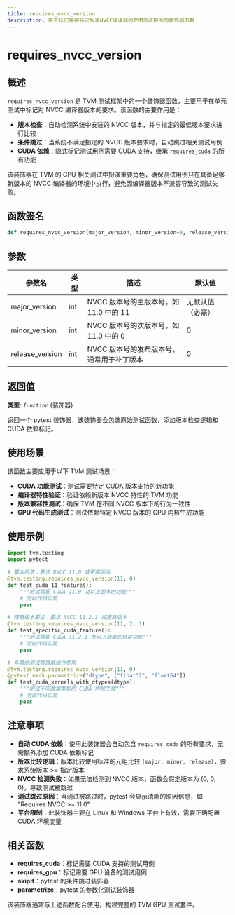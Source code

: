 ```yaml
---
title: requires_nvcc_version
description: 用于标记需要特定版本NVCC编译器的TVM测试用例的装饰器函数
---
```


# requires_nvcc_version

## 概述

`requires_nvcc_version` 是 TVM 测试框架中的一个装饰器函数，主要用于在单元测试中标记对 NVCC 编译器版本的要求。该函数的主要作用是：

- **版本检查**：自动检测系统中安装的 NVCC 版本，并与指定的最低版本要求进行比较
- **条件跳过**：当系统不满足指定的 NVCC 版本要求时，自动跳过相关测试用例
- **CUDA 依赖**：隐式标记测试用例需要 CUDA 支持，继承 `requires_cuda` 的所有功能

该装饰器在 TVM 的 GPU 相关测试中扮演重要角色，确保测试用例只在具备足够新版本的 NVCC 编译器的环境中执行，避免因编译器版本不兼容导致的测试失败。

## 函数签名

```python
def requires_nvcc_version(major_version, minor_version=0, release_version=0):
```

## 参数

| 参数名 | 类型 | 描述 | 默认值 |
|--------|------|------|--------|
| major_version | int | NVCC 版本号的主版本号，如 11.0 中的 11 | 无默认值（必需） |
| minor_version | int | NVCC 版本号的次版本号，如 11.0 中的 0 | 0 |
| release_version | int | NVCC 版本号的发布版本号，通常用于补丁版本 | 0 |

## 返回值

**类型:** `function` (装饰器)

返回一个 pytest 装饰器，该装饰器会包装原始测试函数，添加版本检查逻辑和 CUDA 依赖标记。

## 使用场景

该函数主要应用于以下 TVM 测试场景：

- **CUDA 功能测试**：测试需要特定 CUDA 版本支持的新功能
- **编译器特性验证**：验证依赖新版本 NVCC 特性的 TVM 功能
- **版本兼容性测试**：确保 TVM 在不同 NVCC 版本下的行为一致性
- **GPU 代码生成测试**：测试依赖特定 NVCC 版本的 GPU 内核生成功能

## 使用示例

```python
import tvm.testing
import pytest

# 基本用法：要求 NVCC 11.0 或更高版本
@tvm.testing.requires_nvcc_version(11, 0)
def test_cuda_11_feature():
    """测试需要 CUDA 11.0 及以上版本的功能"""
    # 测试代码实现
    pass

# 精确版本要求：要求 NVCC 11.2.1 或更高版本
@tvm.testing.requires_nvcc_version(11, 2, 1)
def test_specific_cuda_feature():
    """测试需要 CUDA 11.2.1 及以上版本的特定功能"""
    # 测试代码实现
    pass

# 与其他测试装饰器组合使用
@tvm.testing.requires_nvcc_version(11, 0)
@pytest.mark.parametrize("dtype", ["float32", "float64"])
def test_cuda_kernels_with_dtypes(dtype):
    """测试不同数据类型的 CUDA 内核生成"""
    # 测试代码实现
    pass
```

## 注意事项

- **自动 CUDA 依赖**：使用此装饰器会自动包含 `requires_cuda` 的所有要求，无需额外添加 CUDA 依赖标记
- **版本比较逻辑**：版本比较使用标准的元组比较 `(major, minor, release)`，要求系统版本 >= 指定版本
- **NVCC 检测失败**：如果无法检测到 NVCC 版本，函数会假定版本为 (0, 0, 0)，导致测试被跳过
- **测试跳过原因**：当测试被跳过时，pytest 会显示清晰的原因信息，如 "Requires NVCC >= 11.0"
- **平台限制**：此装饰器主要在 Linux 和 Windows 平台上有效，需要正确配置 CUDA 环境变量

## 相关函数

- **requires_cuda**：标记需要 CUDA 支持的测试用例
- **requires_gpu**：标记需要 GPU 设备的测试用例  
- **skipif**：pytest 的条件跳过装饰器
- **parametrize**：pytest 的参数化测试装饰器

该装饰器通常与上述函数配合使用，构建完整的 TVM GPU 测试套件。